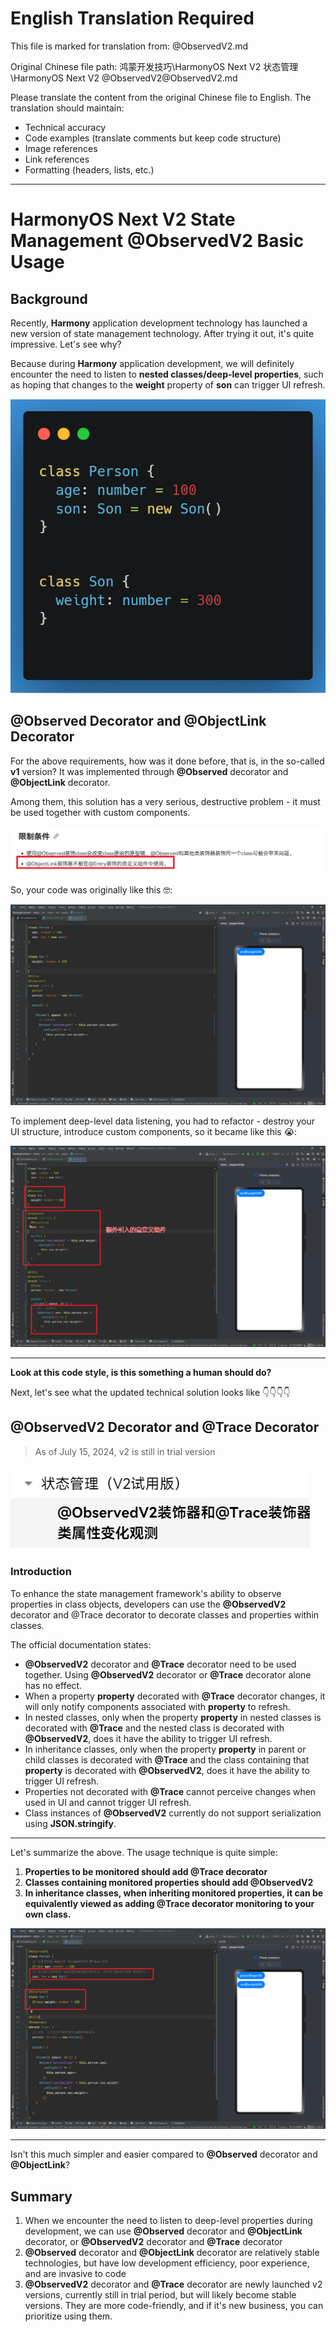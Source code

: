 ﻿# English Translation Required

This file is marked for translation from: @ObservedV2.md

Original Chinese file path: 鸿蒙开发技巧\HarmonyOS Next V2 状态管理\HarmonyOS Next V2 @ObservedV2\@ObservedV2.md

Please translate the content from the original Chinese file to English.
The translation should maintain:

- Technical accuracy
- Code examples (translate comments but keep code structure)
- Image references
- Link references
- Formatting (headers, lists, etc.)

---

# HarmonyOS Next V2 State Management @ObservedV2 Basic Usage

## Background

Recently, **Harmony** application development technology has launched a new version of state management technology. After trying it out, it's quite impressive. Let's see why?

Because during **Harmony** application development, we will definitely encounter the need to listen to **nested classes/deep-level properties**, such as hoping that changes to the **weight** property of **son** can trigger UI refresh.

![image-20240715181749705](readmd.assets/image-20240715181749705.png)

## **@Observed** Decorator and **@ObjectLink** Decorator

For the above requirements, how was it done before, that is, in the so-called **v1** version? It was implemented through **@Observed** decorator and **@ObjectLink** decorator.

Among them, this solution has a very serious, destructive problem - it must be used together with custom components.

![image-20240715181959993](readmd.assets/image-20240715181959993.png)

So, your code was originally like this 🤓:

![image-20240715182044449](readmd.assets/image-20240715182044449.png)

To implement deep-level data listening, you had to refactor - destroy your UI structure, introduce custom components, so it became like this 😭:

![image-20240715182615579](readmd.assets/image-20240715182615579.png)

---

**Look at this code style, is this something a human should do?**

Next, let's see what the updated technical solution looks like 👇👇👇👇

## @ObservedV2 Decorator and @Trace Decorator

> As of July 15, 2024, v2 is still in trial version

![image-20240715182856552](readmd.assets/image-20240715182856552.png)

### Introduction

To enhance the state management framework's ability to observe properties in class objects, developers can use the **@ObservedV2** decorator and @Trace decorator to decorate classes and properties within classes.

The official documentation states:

- **@ObservedV2** decorator and **@Trace** decorator need to be used together. Using **@ObservedV2** decorator or **@Trace** decorator alone has no effect.
- When a property **property** decorated with **@Trace** decorator changes, it will only notify components associated with **property** to refresh.
- In nested classes, only when the property **property** in nested classes is decorated with **@Trace** and the nested class is decorated with **@ObservedV2**, does it have the ability to trigger UI refresh.
- In inheritance classes, only when the property **property** in parent or child classes is decorated with **@Trace** and the class containing that **property** is decorated with **@ObservedV2**, does it have the ability to trigger UI refresh.
- Properties not decorated with **@Trace** cannot perceive changes when used in UI and cannot trigger UI refresh.
- Class instances of **@ObservedV2** currently do not support serialization using **JSON.stringify**.

---

Let's summarize the above. The usage technique is quite simple:

1. **Properties to be monitored should add @Trace decorator**
2. **Classes containing monitored properties should add @ObservedV2**
3. **In inheritance classes, when inheriting monitored properties, it can be equivalently viewed as adding @Trace decorator monitoring to your own class.**

![image-20240715183454378](readmd.assets/image-20240715183454378.png)

---

Isn't this much simpler and easier compared to **@Observed** decorator and **@ObjectLink**?

## Summary

1. When we encounter the need to listen to deep-level properties during development, we can use **@Observed** decorator and **@ObjectLink** decorator, or **@ObservedV2** decorator and **@Trace** decorator
2. **@Observed** decorator and **@ObjectLink** decorator are relatively stable technologies, but have low development efficiency, poor experience, and are invasive to code
3. **@ObservedV2** decorator and **@Trace** decorator are newly launched v2 versions, currently still in trial period, but will likely become stable versions. They are more code-friendly, and if it's new business, you can prioritize using them.
